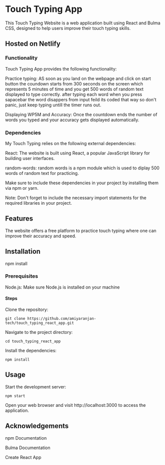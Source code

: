 # Touch Typing App

This Touch Typing Website is a web application built using React and Bulma CSS, designed to help users improve their touch typing skills.

## Hosted on Netlify 


### Functionality

Touch Typing App provides the following functionality:

Practice typing: AS soon as you land on the webpage and click on start button the coundown starts from 300 seconds on the screen which represents 5 minutes of time and you get 500 words of random text displayed to type correctly. after typing each word when you press sapacebar the word disappers from input feild its coded that way so don't panic, just keep typing untill the timer runs out.

Displaying WP5M and Accuracy: Once the countdown ends the number of words you typed and your accuracy gets displayed automatically.


### Dependencies

My Touch Typing relies on the following external dependencies:

React: The website is built using React, a popular JavaScript library for building user interfaces.

random-words: random words is a npm module which is used to diplay 500 words of random text for practicing.

Make sure to include these dependencies in your project by installing them via npm or yarn.

Note: Don't forget to include the necessary import statements for the required libraries in your project.

## Features

The website offers a free platform to practice touch typing where one can improve their accuracy and speed.

## Installation

npm install

### Prerequisites

Node.js: Make sure Node.js is installed on your machine

#### Steps

Clone the repository:

`git clone https://github.com/amiyaranjan-tech/touch_typing_react_app.git`

Navigate to the project directory:

`cd touch_typing_react_app`

Install the dependencies:

`npm install`

## Usage

Start the development server:

`npm start`

Open your web browser and visit http://localhost:3000 to access the application.


## Acknowledgements

npm Documentation

Bulma Documentation

Create React App